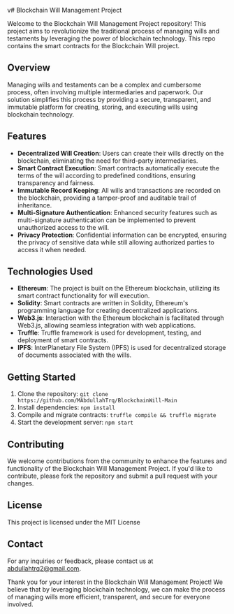 v# Blockchain Will Management Project

Welcome to the Blockchain Will Management Project repository! This project aims to revolutionize the traditional process of managing wills and testaments by leveraging the power of blockchain technology. This repo contains the smart contracts for the Blockchain Will project.

## Overview
Managing wills and testaments can be a complex and cumbersome process, often involving multiple intermediaries and paperwork. Our solution simplifies this process by providing a secure, transparent, and immutable platform for creating, storing, and executing wills using blockchain technology.

## Features
- **Decentralized Will Creation**: Users can create their wills directly on the blockchain, eliminating the need for third-party intermediaries.
- **Smart Contract Execution**: Smart contracts automatically execute the terms of the will according to predefined conditions, ensuring transparency and fairness.
- **Immutable Record Keeping**: All wills and transactions are recorded on the blockchain, providing a tamper-proof and auditable trail of inheritance.
- **Multi-Signature Authentication**: Enhanced security features such as multi-signature authentication can be implemented to prevent unauthorized access to the will.
- **Privacy Protection**: Confidential information can be encrypted, ensuring the privacy of sensitive data while still allowing authorized parties to access it when needed.

## Technologies Used
- **Ethereum**: The project is built on the Ethereum blockchain, utilizing its smart contract functionality for will execution.
- **Solidity**: Smart contracts are written in Solidity, Ethereum's programming language for creating decentralized applications.
- **Web3.js**: Interaction with the Ethereum blockchain is facilitated through Web3.js, allowing seamless integration with web applications.
- **Truffle**: Truffle framework is used for development, testing, and deployment of smart contracts.
- **IPFS**: InterPlanetary File System (IPFS) is used for decentralized storage of documents associated with the wills.

## Getting Started
1. Clone the repository: `git clone https://github.com/MAbdullahTrq/BlockchainWill-Main`
2. Install dependencies: `npm install`
3. Compile and migrate contracts: `truffle compile && truffle migrate`
4. Start the development server: `npm start`

## Contributing
We welcome contributions from the community to enhance the features and functionality of the Blockchain Will Management Project. If you'd like to contribute, please fork the repository and submit a pull request with your changes.

## License
This project is licensed under the MIT License

## Contact
For any inquiries or feedback, please contact us at [abdullahtrq2@gmail.com](mailto:abdullahtrq2@gmail.com).

Thank you for your interest in the Blockchain Will Management Project! We believe that by leveraging blockchain technology, we can make the process of managing wills more efficient, transparent, and secure for everyone involved.
